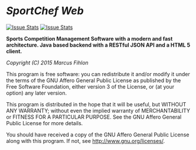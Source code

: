 *SportChef Web*
======

[![Issue Stats](http://issuestats.com/github/McPringle/sportchef-web/badge/issue)](http://issuestats.com/github/McPringle/sportchef-web) [![Issue Stats](http://issuestats.com/github/McPringle/sportchef-web/badge/pr)](http://issuestats.com/github/McPringle/sportchef-web)

**Sports Competition Management Software with a modern and fast architecture. Java based backend with a RESTful JSON API and a HTML 5 client.**

*Copyright (C) 2015 Marcus Fihlon*

This program is free software: you can redistribute it and/or modify it under the terms of the GNU Affero General Public License as published by the Free Software Foundation, either version 3 of the License, or (at your option) any later version.

This program is distributed in the hope that it will be useful, but WITHOUT ANY WARRANTY; without even the implied warranty of MERCHANTABILITY or FITNESS FOR A PARTICULAR PURPOSE. See the GNU Affero General Public License for more details.

You should have received a copy of the GNU Affero General Public License along with this program.  If not, see <http://www.gnu.org/licenses/>.
